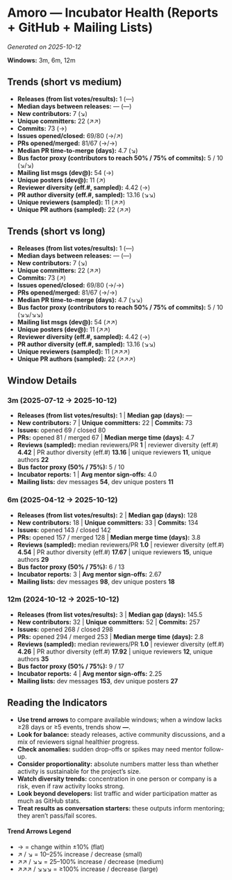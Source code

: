 # Amoro — Incubator Health (Reports + GitHub + Mailing Lists)
_Generated on 2025-10-12_

**Windows:** 3m, 6m, 12m

## Trends (short vs medium)

- **Releases (from list votes/results):** 1 (—)
- **Median days between releases:** — (—)
- **New contributors:** 7 (↘)
- **Unique committers:** 22 (↗↗)
- **Commits:** 73 (→)
- **Issues opened/closed:** 69/80 (→/↗)
- **PRs opened/merged:** 81/67 (→/→)
- **Median PR time-to-merge (days):** 4.7 (↘)
- **Bus factor proxy (contributors to reach 50% / 75% of commits):** 5 / 10 (↘/↘)
- **Mailing list msgs (dev@):** 54 (→)
- **Unique posters (dev@):** 11 (↗)
- **Reviewer diversity (eff.#, sampled):** 4.42 (→)
- **PR author diversity (eff.#, sampled):** 13.16 (↘↘)
- **Unique reviewers (sampled):** 11 (↗↗)
- **Unique PR authors (sampled):** 22 (↗↗)

## Trends (short vs long)

- **Releases (from list votes/results):** 1 (—)
- **Median days between releases:** — (—)
- **New contributors:** 7 (↘)
- **Unique committers:** 22 (↗↗)
- **Commits:** 73 (↗)
- **Issues opened/closed:** 69/80 (→/→)
- **PRs opened/merged:** 81/67 (→/→)
- **Median PR time-to-merge (days):** 4.7 (↘↘)
- **Bus factor proxy (contributors to reach 50% / 75% of commits):** 5 / 10 (↘↘/↘↘)
- **Mailing list msgs (dev@):** 54 (↗↗)
- **Unique posters (dev@):** 11 (↗↗)
- **Reviewer diversity (eff.#, sampled):** 4.42 (→)
- **PR author diversity (eff.#, sampled):** 13.16 (↘↘)
- **Unique reviewers (sampled):** 11 (↗↗↗)
- **Unique PR authors (sampled):** 22 (↗↗↗)

## Window Details
### 3m  (2025-07-12 → 2025-10-12)
- **Releases (from list votes/results):** 1  |  **Median gap (days):** —
- **New contributors:** 7  |  **Unique committers:** 22  |  **Commits:** 73
- **Issues:** opened 69 / closed 80
- **PRs:** opened 81 / merged 67  |  **Median merge time (days):** 4.7
- **Reviews (sampled):** median reviewers/PR **1**  |  reviewer diversity (eff.#) **4.42**  |  PR author diversity (eff.#) **13.16**  |  unique reviewers **11**, unique authors **22**
- **Bus factor proxy (50% / 75%):** 5 / 10
- **Incubator reports:** 1  |  **Avg mentor sign-offs:** 4.0
- **Mailing lists:** dev messages **54**, dev unique posters **11**

### 6m  (2025-04-12 → 2025-10-12)
- **Releases (from list votes/results):** 2  |  **Median gap (days):** 128
- **New contributors:** 18  |  **Unique committers:** 33  |  **Commits:** 134
- **Issues:** opened 143 / closed 142
- **PRs:** opened 157 / merged 128  |  **Median merge time (days):** 3.8
- **Reviews (sampled):** median reviewers/PR **1.0**  |  reviewer diversity (eff.#) **4.54**  |  PR author diversity (eff.#) **17.67**  |  unique reviewers **15**, unique authors **29**
- **Bus factor proxy (50% / 75%):** 6 / 13
- **Incubator reports:** 3  |  **Avg mentor sign-offs:** 2.67
- **Mailing lists:** dev messages **98**, dev unique posters **18**

### 12m  (2024-10-12 → 2025-10-12)
- **Releases (from list votes/results):** 3  |  **Median gap (days):** 145.5
- **New contributors:** 32  |  **Unique committers:** 52  |  **Commits:** 257
- **Issues:** opened 268 / closed 298
- **PRs:** opened 294 / merged 253  |  **Median merge time (days):** 2.8
- **Reviews (sampled):** median reviewers/PR **1.0**  |  reviewer diversity (eff.#) **4.26**  |  PR author diversity (eff.#) **17.92**  |  unique reviewers **12**, unique authors **35**
- **Bus factor proxy (50% / 75%):** 9 / 17
- **Incubator reports:** 4  |  **Avg mentor sign-offs:** 2.25
- **Mailing lists:** dev messages **153**, dev unique posters **27**

## Reading the Indicators
- **Use trend arrows** to compare available windows; when a window lacks ≥28 days or ≥5 events, trends show **—**.
- **Look for balance:** steady releases, active community discussions, and a mix of reviewers signal healthier progress.
- **Check anomalies:** sudden drop-offs or spikes may need mentor follow-up.
- **Consider proportionality:** absolute numbers matter less than whether activity is sustainable for the project’s size.
- **Watch diversity trends:** concentration in one person or company is a risk, even if raw activity looks strong.
- **Look beyond developers:** list traffic and wider participation matter as much as GitHub stats.
- **Treat results as conversation starters:** these outputs inform mentoring; they aren’t pass/fail scores.

#### Trend Arrows Legend
- →  = change within ±10% (flat)
- ↗ / ↘ = 10–25% increase / decrease (small)
- ↗↗ / ↘↘ = 25–100% increase / decrease (medium)
- ↗↗↗ / ↘↘↘ = ≥100% increase / decrease (large)
